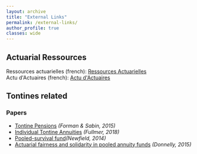 ```yaml
---
layout: archive
title: "External Links"
permalink: /external-links/
author_profile: true
classes: wide
---
```


## Actuarial Ressources
Ressources actuarielles (french): [Ressources Actuarielles](http://www.ressources-actuarielles.net/)   
Actu d'Actuaires (french): [Actu d'Actuaires](https://actudactuaires.typepad.com/)


## Tontines related

### Papers

* [Tontine Pensions](https://scholarship.law.upenn.edu/penn_law_review/vol163/iss3/3/) *(Forman & Sabin, 2015)*
* [Individual Tontine Annuities](https://ssrn.com/abstract=3217551) *(Fullmer, 2018)*
* [Pooled-survival fund](https://www.actuaries.asn.au/Library/Events/FSF/2014/NewfieldPostRetirementPaper140505.pdf)*(Newfield, 2014)*
* [Actuarial fairness and solidarity in pooled annuity funds](https://arxiv.org/abs/1311.5120) *(Donnelly, 2015)*
